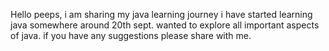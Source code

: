 Hello peeps, 
i am sharing my java learning journey i have started learning java somewhere around 20th sept. 
wanted to explore all important aspects of java. if you have any suggestions please share with me.
